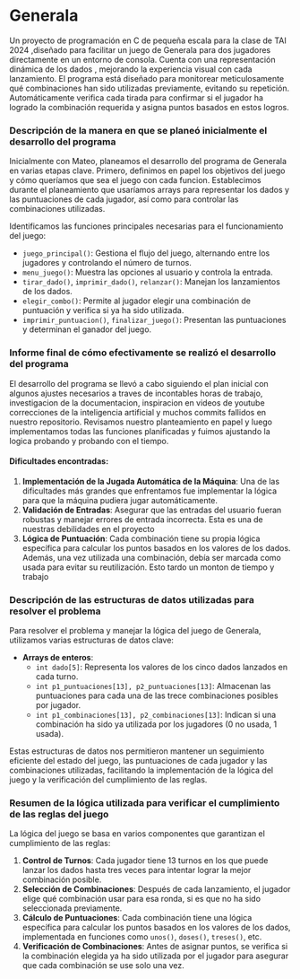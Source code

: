 # Generala
Un proyecto de programación en C  de pequeña escala para la clase de TAI 2024 ,diseñado para facilitar un juego de Generala para dos jugadores directamente en un entorno de consola. 
Cuenta con una representación dinámica de los dados , mejorando la experiencia visual con cada lanzamiento. 
El programa está diseñado para monitorear meticulosamente qué combinaciones han sido utilizadas previamente, evitando su repetición. Automáticamente verifica cada tirada para confirmar 
si el jugador ha logrado la combinación requerida y asigna puntos basados en estos logros.
### Descripción de la manera en que se planeó inicialmente el desarrollo del programa

Inicialmente con Mateo, planeamos el desarrollo del programa de Generala en varias etapas clave. Primero, definimos en papel los objetivos del juego y cómo queríamos que sea el juego con cada funcion. Establecimos durante el planeamiento que usaríamos arrays para representar los dados y las puntuaciones de cada jugador, así como para controlar las combinaciones utilizadas.

Identificamos las funciones principales necesarias para el funcionamiento del juego:
- `juego_principal()`: Gestiona el flujo del juego, alternando entre los jugadores y controlando el número de turnos.
- `menu_juego()`: Muestra las opciones al usuario y controla la entrada.
- `tirar_dado()`, `imprimir_dado()`, `relanzar()`: Manejan los lanzamientos de los dados.
- `elegir_combo()`: Permite al jugador elegir una combinación de puntuación y verifica si ya ha sido utilizada.
- `imprimir_puntuacion()`, `finalizar_juego()`: Presentan las puntuaciones y determinan el ganador del juego.


### Informe final de cómo efectivamente se realizó el desarrollo del programa

El desarrollo del programa se llevó a cabo siguiendo el plan inicial con algunos ajustes necesarios a traves de incontables horas de trabajo, investigacion de la documentacion, inspiracion en videos de youtube correcciones de la inteligencia artificial y muchos commits fallidos en nuestro repositorio. Revisamos nuestro planteamiento en papel y luego implementamos todas las funciones planificadas y fuimos ajustando la logica probando y probando con el tiempo.

#### Dificultades encontradas:
1.  **Implementación de la Jugada Automática de la Máquina**: Una de las dificultades más grandes que enfrentamos fue implementar la lógica para que la máquina pudiera jugar automáticamente.
2. **Validación de Entradas**: Asegurar que las entradas del usuario fueran robustas y manejar errores de entrada incorrecta. Esta es una de nuestras debilidades en el proyecto
3. **Lógica de Puntuación**: Cada combinación tiene su propia lógica específica para calcular los puntos basados en los valores de los dados. Además, una vez utilizada una combinación, debía ser marcada como usada para evitar su reutilización. Esto tardo un monton de tiempo y trabajo


### Descripción de las estructuras de datos utilizadas para resolver el problema

Para resolver el problema y manejar la lógica del juego de Generala, utilizamos varias estructuras de datos clave:

- **Arrays de enteros**:
  - `int dado[5]`: Representa los valores de los cinco dados lanzados en cada turno.
  - `int p1_puntuaciones[13], p2_puntuaciones[13]`: Almacenan las puntuaciones para cada una de las trece combinaciones posibles por jugador.
  - `int p1_combinaciones[13], p2_combinaciones[13]`: Indican si una combinación ha sido ya utilizada por los jugadores (0 no usada, 1 usada).

Estas estructuras de datos nos permitieron mantener un seguimiento eficiente del estado del juego, las puntuaciones de cada jugador y las combinaciones utilizadas, facilitando la implementación de la lógica del juego y la verificación del cumplimiento de las reglas.

### Resumen de la lógica utilizada para verificar el cumplimiento de las reglas del juego

La lógica del juego se basa en varios componentes que garantizan el cumplimiento de las reglas:

1. **Control de Turnos**: Cada jugador tiene 13 turnos en los que puede lanzar los dados hasta tres veces para intentar lograr la mejor combinación posible.
2. **Selección de Combinaciones**: Después de cada lanzamiento, el jugador elige qué combinación usar para esa ronda, si es que no ha sido seleccionada previamente.
3. **Cálculo de Puntuaciones**: Cada combinación tiene una lógica específica para calcular los puntos basados en los valores de los dados, implementada en funciones como `unos()`, `doses()`, `treses()`, etc.
4. **Verificación de Combinaciones**: Antes de asignar puntos, se verifica si la combinación elegida ya ha sido utilizada por el jugador para asegurar que cada combinación se use solo una vez.

